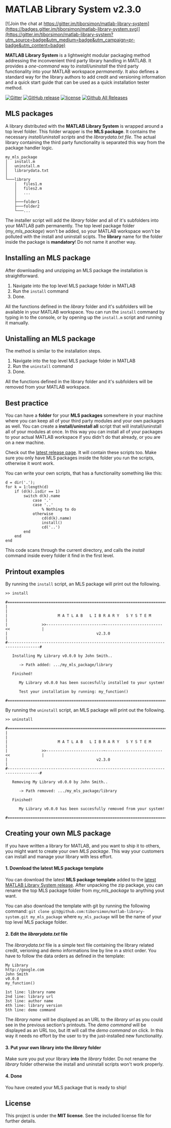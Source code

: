 # MATLAB Library System v2.3.0

[![Join the chat at https://gitter.im/tiborsimon/matlab-library-system](https://badges.gitter.im/tiborsimon/matlab-library-system.svg)](https://gitter.im/tiborsimon/matlab-library-system?utm_source=badge&utm_medium=badge&utm_campaign=pr-badge&utm_content=badge)

__MATLAB Library System__ is a lightweight modular packaging method addressing the inconvenient third party library handling in MATLAB. It provides a _one-command_ way to _install/uninstall_ the third party functionality into your MATLAB workspace _permanently_. It also defines a standard way for the library authors to add credit and versioning information and a quick start guide that can be used as a quick installation tester method.

[![Gitter](https://img.shields.io/gitter/room/tiborsimon/matlab-library-system.svg?maxAge=2592000)](https://gitter.im/tiborsimon/matlab-library-system?utm_source=badge&utm_medium=badge&utm_campaign=pr-badge&utm_content=badge)
[![GitHub release](https://img.shields.io/github/release/tiborsimon/matlab-library-system.svg?maxAge=2592000)](https://github.com/tiborsimon/Jmatlab-library-system/releases/latest)
[![license](https://img.shields.io/github/license/tiborsimon/matlab-library-system.svg?maxAge=2592000)]()
[![Github All Releases](https://img.shields.io/github/downloads/tiborsimon/matlab-library-system/total.svg?maxAge=2592000)](https://github.com/tiborsimon/matlab-library-system/releases/latest)

## MLS packages

A library distributed with the __MATLAB Library System__ is wrapped around a top level folder. This folder wrapper is the __MLS package__. It contains the necessary _install/uninstall scripts_ and the _librarydata.txt file_. The actual library containing the third party functionality is separated this way from the package handler logic.

```
my_mls_package
│   install.m
│   uninstall.m
│   librarydata.txt    
│
└───library
    │   files1.m
    │   files2.m
    │   ...
    │ 
    ├───folder1
    ├───folder2
    └───...
```

The installer script will add the _library_ folder and all of it's subfolders into your MATLAB path permanently. The top level package folder (_my_mls_package_) won't be added, so your MATLAB workspace won't be polluted with the install and uninstall scipts. The __library__ name for the folder inside the package is __mandatory__! Do not name it another way.

## Installing an MLS package

After downloading and unzipping an MLS package the installation is straightforward.

1. Navigate into the top level MLS package folder in MATLAB
2. Run the `install` command
3. Done.

All the functions defined in the _library_ folder and it's subfolders will be available in your MATLAB workspace. You can run the `install` command by typing in to the console, or by opening up the `install.m` script and running it manually.

## Unistalling an MLS package

The method is similar to the installation steps.

1. Navigate into the top level MLS package folder in MATLAB
2. Run the `uninstall` command
3. Done.

All the functions defined in the library folder and it's subfolders will be removed from your MATLAB workspace.

## Best practice

You can have a __folder__ for your __MLS packages__ somewhere in your machine where you can keep all of your third party modules and your own packages as well. You can create a __install/uninstall all__ script that will install/uninstall all of your modules at once. In this way you can install all of your packages to your actual MATLAB workspace if you didn't do that already, or you are on a new machine. 

Check out the <a href="https://github.com/tiborsimon/matlab-library-system/releases/latest" target="_blank">latest release page</a>. It will contain these scripts too. Make sure you only have MLS packages inside the folder you run the scripts, otherwise it wont work.

You can write your own scripts, that has a functionality something like this:

```
d = dir('.');
for k = 1:length(d)
    if (d(k).isdir == 1)
        switch d(k).name
            case '.'
            case '..'
                % Nothing to do
            otherwise
                cd(d(k).name)
                install()
                cd('..')
        end
    end
end
```

This code scans through the current directory, and calls the _install_ command inside every folder it find in the first level.

## Printout examples

By running the `install` script, an MLS package will print out the following.

```
>> install
 
#====================================================================================#
|                                                                                    |
|                      M A T L A B   L I B R A R Y   S Y S T E M                     |
|               >>-------------------------~-------------------------<<              |
|                                       v2.3.0                                       |
#------------------------------------------------------------------------------------#
 
   Installing My Library v0.0.0 by John Smith..
 
      -> Path added: .../my_mls_package/library
 
   Finished!
 
      My Library v0.0.0 has been succesfully installed to your system!
 
      Test your installation by running: my_function()
 
#====================================================================================#
```

By running the `uninstall` script, an MLS package will print out the following.

```
>> uninstall
 
#====================================================================================#
|                                                                                    |
|                      M A T L A B   L I B R A R Y   S Y S T E M                     |
|               >>-------------------------~-------------------------<<              |
|                                       v2.3.0                                       |
#------------------------------------------------------------------------------------#
 
   Removing My Library v0.0.0 by John Smith..
 
      -> Path removed: .../my_mls_package/library
 
   Finished!
 
      My Library v0.0.0 has been succesfully removed from your system!
 
#====================================================================================#
```

## Creating your own MLS package

If you have written a library for MATLAB, and you want to ship it to others, you might want to create your own _MLS package_. This way your customers can install and manage your library with less effort.

#### 1. Download the latest MLS package template

You can download the latest __MLS package template__ added to the <a href="https://github.com/tiborsimon/matlab-library-system/releases/latest" target="_blank">latest MATLAB Library System release</a>. After unpacking the zip package, you can rename the top MLS package folder from  _my_mls_package_ to anything yout want. 

You can also download the template with git by running the following command: `git clone git@github.com:tiborsimon/matlab-library-system.git my_mls_package` where `my_mls_package` will be the name of your top level MLS package folder.

#### 2. Edit the _librarydata.txt_ file
The _librarydata.txt_ file is a simple text file containing the library related credit, verioning and demo informations line by line in a strict order. You have to follow the data orders as defined in the template:

```
My Library
http://google.com
John Smith
v0.0.0
my_function()

```

```
1st line: library name
2nd line: library url
3st line: author name
4th line: library version
5th line: demo command
```

The _library name_ will be displayed as an URL to the _library url_ as you could see in the previous section's printouts. The _demo command_ will be displayed as an URL too, but itt will call the _demo command_ on click. In this way it needs no effort by the user to try the just-installed new functionality.

#### 3. Put your own library into the _library_ folder

Make sure you put your library __into__ the _library_ folder. Do not rename the _library_ folder otherwise the install and uninstall scripts won't work properly.

#### 4. Done

You have created your MLS package that is ready to ship!


## License

This project is under the __MIT license__. 
See the included license file for further details.
